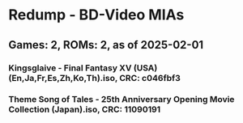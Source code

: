 # Redump - BD-Video MIAs
## Games: 2, ROMs: 2, as of 2025-02-01
### Kingsglaive - Final Fantasy XV (USA) (En,Ja,Fr,Es,Zh,Ko,Th).iso, CRC: c046fbf3
### Theme Song of Tales - 25th Anniversary Opening Movie Collection (Japan).iso, CRC: 11090191
